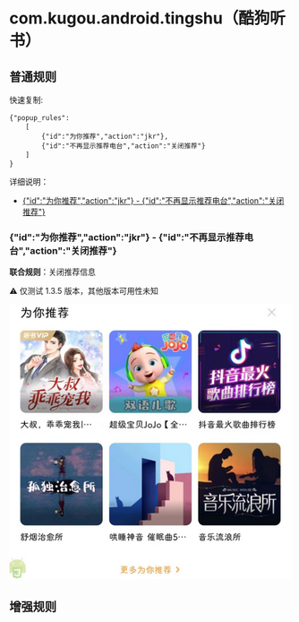 # com.kugou.android.tingshu（酷狗听书）

## 普通规则

快速复制:
```
{"popup_rules":
    [
        {"id":"为你推荐","action":"jkr"},
        {"id":"不再显示推荐电台","action":"关闭推荐"}
    ]
}
```
详细说明：
- [{"id":"为你推荐","action":"jkr"} - {"id":"不再显示推荐电台","action":"关闭推荐"}](#id为你推荐actionjkr---id不再显示推荐电台action关闭推荐)

### {"id":"为你推荐","action":"jkr"} - {"id":"不再显示推荐电台","action":"关闭推荐"}
**联合规则**：关闭推荐信息

⚠ 仅测试 1.3.5 版本，其他版本可用性未知

![](./assets/推荐信息.jpg)


## 增强规则

